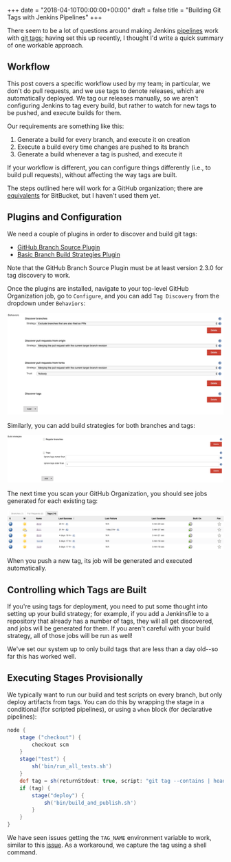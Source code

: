 +++
date = "2018-04-10T00:00:00+00:00"
draft = false
title = "Building Git Tags with Jenkins Pipelines"
+++

There seem to be a lot of questions around making Jenkins [pipelines](https://jenkins.io/doc/book/pipeline-as-code/) work with [git tags](https://git-scm.com/book/en/v2/Git-Basics-Tagging); having set this up recently, I thought I'd write a quick summary of one workable approach.

## Workflow

This post covers a specific workflow used by my team; in particular, we don't do pull requests, and we use tags to denote releases, which are automatically deployed.  We tag our releases manually, so we aren't configuring Jenkins to tag every build, but rather to watch for new tags to be pushed, and execute builds for them.

Our requirements are something like this:

1. Generate a build for every branch, and execute it on creation
1. Execute a build every time changes are pushed to its branch
1. Generate a build whenever a tag is pushed, and execute it

If your workflow is different, you can configure things differently (i.e., to build pull requests), without affecting the way tags are built.

The steps outlined here will work for a GitHub organization; there are [equivalents](https://wiki.jenkins.io/display/JENKINS/Bitbucket+Branch+Source+Plugin) for BitBucket, but I haven't used them yet.

## Plugins and Configuration

We need a couple of plugins in order to discover and build git tags:

* [GitHub Branch Source Plugin](https://github.com/jenkinsci/github-branch-source-plugin)
* [Basic Branch Build Strategies Plugin](https://github.com/jenkinsci/basic-branch-build-strategies-plugin)

Note that the GitHub Branch Source Plugin must be at least version 2.3.0 for tag discovery to work.

Once the plugins are installed, navigate to your top-level GitHub Organization job, go to `Configure`, and you can add `Tag Discovery` from the dropdown under `Behaviors`:

![discover tags](/images/jenkins-tag-discover.png)

Similarly, you can add build strategies for both branches and tags:

![build tags](/images/jenkins-tag-build.png)

The next time you scan your GitHub Organization, you should see jobs generated for each existing tag:

![tag jobs](/images/jenkins-tag-jobs.png)

When you push a new tag, its job will be generated and executed automatically.

## Controlling which Tags are Built

If you're using tags for deployment, you need to put some thought into setting up your build strategy; for example, if you add a Jenkinsfile to a repository that already has a number of tags, they will all get discovered, and jobs will be generated for them.  If you aren't careful with your build strategy, all of those jobs will be run as well!

We've set our system up to only build tags that are less than a day old--so far this has worked well.

## Executing Stages Provisionally

We typically want to run our build and test scripts on every branch, but only deploy artifacts from tags.  You can do this by wrapping the stage in a conditional (for scripted pipelines), or using a `when` block (for declarative pipelines):

```groovy
node {
    stage ("checkout") {
        checkout scm
    }
    stage("test") {
        sh('bin/run_all_tests.sh')
    }
    def tag = sh(returnStdout: true, script: "git tag --contains | head -1").trim()
    if (tag) {
        stage("deploy") {
            sh('bin/build_and_publish.sh')
        }
    }
}
```

We have seen issues getting the `TAG_NAME` environment variable to work, similar to this [issue](https://issues.jenkins-ci.org/browse/JENKINS-34520).  As a workaround, we capture the tag using a shell command.


